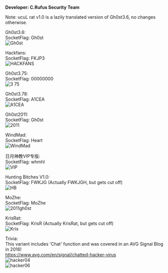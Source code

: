 <b>Developer: C.Rufus Security Team</b>

Note: ucuL rat v1.0 is a lazily translated version of Gh0st3.6, no changes otherwise.  

Gh0st3.6:  
SocketFlag: Gh0st  
![Gh0st](https://github.com/yuankong666/Ultimate-RAT-Collection/assets/128066597/2b479326-68c1-4eb8-aa72-d29051de1c7c)

Hackfans:  
SocketFlag: FKJP3  
![HACKFANS](https://github.com/yuankong666/Ultimate-RAT-Collection/assets/128066597/2990b29e-3f9b-4f31-8832-ea598b6ed45e)

Gh0st3.75:  
SocketFlag: 00000000  
![3 75](https://github.com/yuankong666/Ultimate-RAT-Collection/assets/128066597/0c6ac33f-458f-430c-9f96-7b2a5786f84b)

Gh0st3.78:  
SocketFlag: A1CEA  
![A1CEA](https://github.com/yuankong666/Ultimate-RAT-Collection/assets/128066597/6c8afc7e-d602-449e-ab9b-76dd4936d0e7)

Gh0st2011:  
SocketFlag: Gh0st  
![2011](https://github.com/yuankong666/Ultimate-RAT-Collection/assets/128066597/e981e452-fee0-45b0-bf71-a9a50bfbb61c)

WindMad:  
SocketFlag: Heart  
![WindMad](https://github.com/yuankong666/Ultimate-RAT-Collection/assets/128066597/5ae45400-5a7e-4b4b-98f5-d935de9bf937)

日月神教VIP专版:  
SocketFlag: whmhl  
![VIP](https://github.com/yuankong666/Ultimate-RAT-Collection/assets/128066597/c2170a2d-b5e4-4062-a231-55e2427c1665)

Hunting Bitches V1.0:  
SocketFlag: FWKJG (Actually FWKJGH, but gets cut off)   
![HB](https://github.com/yuankong666/Ultimate-RAT-Collection/assets/128066597/4a0d2c5a-228d-4721-b9fc-65ce3d9c8a90)

MoZhe:  
SocketFlag: MoZhe  
![2011gh0st](https://github.com/yuankong666/Ultimate-RAT-Collection/assets/128066597/dafc42cb-7e61-426f-8062-e5822bbe2a30)

KrisRat:  
SocketFlag: KrisR (Actually KrisRat, but gets cut off)     
![Kris](https://github.com/yuankong666/Ultimate-RAT-Collection/assets/128066597/8423ea5c-c59e-42c0-95d5-9974b7c1fd6b)  
  
Trivia:  
This variant includes 'Chat' function and was covered in an AVG Signal Blog in 2016!  
https://www.avg.com/en/signal/chatted-hacker-virus  
![hacker04](https://github.com/yuankong666/Ultimate-RAT-Collection/assets/128066597/c704f586-9649-4e48-a347-c9c332c1357b)  
![hacker06](https://github.com/yuankong666/Ultimate-RAT-Collection/assets/128066597/3e74e43b-a2b3-48e6-9533-c6418a6f7aa2)  
